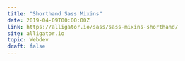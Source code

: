 ```yaml
---
title: "Shorthand Sass Mixins"
date: 2019-04-09T00:00:00Z
link: https://alligator.io/sass/sass-mixins-shorthand/
site: alligator.io
topic: Webdev
draft: false
---
```

